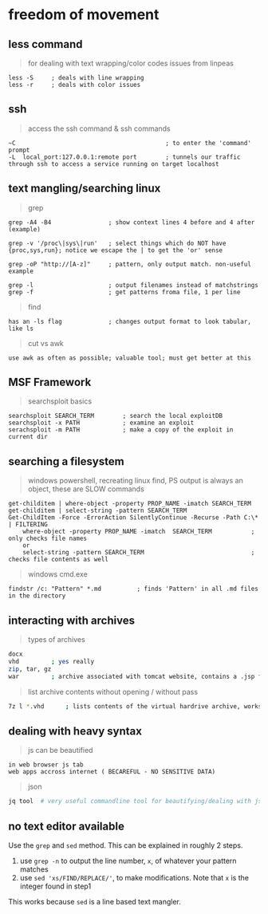 # freedom of movement

## less command

> for dealing with text wrapping/color codes issues from linpeas
```
less -S 	; deals with line wrapping
less -r		; deals with color issues
```

## ssh
> access the ssh command & ssh commands
```
~C   										; to enter the 'command' prompt
-L  local_port:127.0.0.1:remote port 		; tunnels our traffic through ssh to access a service running on target localhost
```


## text mangling/searching linux

> grep
```
grep -A4 -B4   				; show context lines 4 before and 4 after (example)

grep -v '/proc\|sys\|run' 	; select things which do NOT have {proc,sys,run}; notice we escape the | to get the 'or' sense

grep -oP "http://[A-z]"     ; pattern, only output match. non-useful example

grep -l                     ; output filenames instead of matchstrings
grep -f                     ; get patterns froma file, 1 per line
```

> find
```
has an -ls flag  			; changes output format to look tabular, like ls
```

> cut vs awk
```
use awk as often as possible; valuable tool; must get better at this
```




## MSF Framework

> searchsploit basics
```
searchsploit SEARCH_TERM		; search the local exploitDB
searchsploit -x PATH			; examine an exploit
serachsploit -m PATH			; make a copy of the exploit in current dir
```


## searching a filesystem

> windows powershell, recreating linux find, PS output is always an object, these are SLOW commands
```
get-childitem | where-object -property PROP_NAME -imatch SEARCH_TERM
get-childitem | select-string -pattern SEARCH_TERM
Get-ChildItem -Force -ErrorAction SilentlyContinue -Recurse -Path C:\* | FILTERING
	where-object -property PROP_NAME -imatch  SEARCH_TERM			; only checks file names
	or
	select-string -pattern SEARCH_TERM								; checks file contents as well
```

> windows cmd.exe
```
findstr /c: "Pattern" *.md  		; finds 'Pattern' in all .md files in the directory
```

## interacting with archives

> types of archives
```sh
docx
vhd 		; yes really
zip, tar, gz 
war  		; archive associated with tomcat website, contains a .jsp file which is like the php of a php site, its the scripting file
```

> list archive contents without opening / without pass
```sh
7z l *.vhd 		; lists contents of the virtual hardrive archive, works for any type
```


## dealing with heavy syntax

> js can be beautified
```
in web browser js tab
web apps accross internet ( BECAREFUL - NO SENSITIVE DATA)
```

> json
```sh
jq tool  # very useful commandline tool for beautifying/dealing with json returned from APIs
```


## no text editor available

Use the `grep` and `sed` method. This can be explained in roughly 2 steps.

1. use `grep -n` to output the line number, `x`, of whatever your pattern matches
2. use `sed 'xs/FIND/REPLACE/'`, to make modifications. Note that `x` is the integer found in step1

This works because `sed` is a line based text mangler. 
